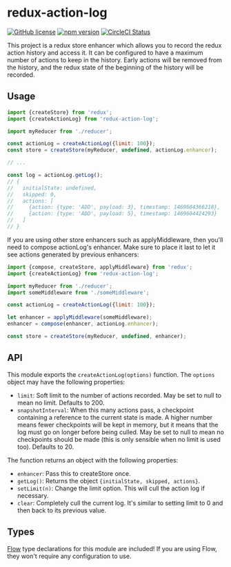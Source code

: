 # redux-action-log

[![GitHub license](https://img.shields.io/badge/license-MIT-blue.svg)](https://github.com/AgentME/redux-action-log/blob/master/LICENSE.txt) [![npm version](https://img.shields.io/npm/v/redux-action-log.svg?style=flat)](https://www.npmjs.com/package/redux-action-log) [![CircleCI Status](https://circleci.com/gh/AgentME/redux-action-log.svg?style=shield)](https://circleci.com/gh/AgentME/redux-action-log)

This project is a redux store enhancer which allows you to record the redux
action history and access it. It can be configured to have a maximum number of
actions to keep in the history. Early actions will be removed from the history,
and the redux state of the beginning of the history will be recorded.

## Usage

```js
import {createStore} from 'redux';
import {createActionLog} from 'redux-action-log';

import myReducer from './reducer';

const actionLog = createActionLog({limit: 100});
const store = createStore(myReducer, undefined, actionLog.enhancer);

// ...

const log = actionLog.getLog();
// {
//   initialState: undefined,
//   skipped: 0,
//   actions: [
//     {action: {type: 'ADD', payload: 3}, timestamp: 1469604366218},
//     {action: {type: 'ADD', payload: 5}, timestamp: 1469604424293}
//   ]
// }
```

If you are using other store enhancers such as applyMiddleware, then you'll
need to compose actionLog's enhancer. Make sure to place it last to let it see
actions generated by previous enhancers:

```js
import {compose, createStore, applyMiddleware} from 'redux';
import {createActionLog} from 'redux-action-log';

import myReducer from './reducer';
import someMiddleware from './someMiddleware';

const actionLog = createActionLog({limit: 100});

let enhancer = applyMiddleware(someMiddleware);
enhancer = compose(enhancer, actionLog.enhancer);

const store = createStore(myReducer, undefined, enhancer);
```

## API

This module exports the `createActionLog(options)` function. The `options`
object may have the following properties:
* `limit`: Soft limit to the number of actions recorded. May be set to null to
 mean no limit. Defaults to 200.
* `snapshotInterval`: When this many actions pass, a checkpoint containing a
 reference to the current state is made. A higher number means fewer
 checkpoints will be kept in memory, but it means that the log must go on
 longer before being culled. May be set to null to mean no checkpoints should
 be made (this is only sensible when no limit is used too). Defaults to 20.

The function returns an object with the following properties:
* `enhancer`: Pass this to createStore once.
* `getLog()`: Returns the object `{initialState, skipped, actions}`.
* `setLimit(n)`: Change the limit option. This will cull the action log if
 necessary.
* `clear`: Completely cull the current log. It's similar to setting limit to 0
 and then back to its previous value.

## Types

[Flow](https://flowtype.org/) type declarations for this module are included!
If you are using Flow, they won't require any configuration to use.
